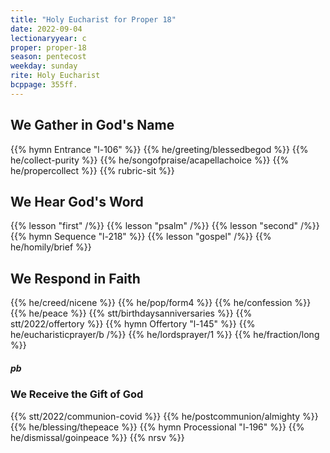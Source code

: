 ```yaml
---
title: "Holy Eucharist for Proper 18"
date: 2022-09-04
lectionaryyear: c
proper: proper-18
season: pentecost
weekday: sunday
rite: Holy Eucharist
bcppage: 355ff.
---
```


## We Gather in God's Name
{{% hymn Entrance "l-106" %}}
{{% he/greeting/blessedbegod %}}
{{% he/collect-purity %}}
{{% he/songofpraise/acapellachoice %}}
{{% he/propercollect %}}
{{% rubric-sit %}}

## We Hear God's Word
{{% lesson "first" /%}}
{{% lesson "psalm" /%}}
{{% lesson "second" /%}}
{{% hymn Sequence "l-218" %}}
{{% lesson "gospel" /%}}
{{% he/homily/brief %}}

## We Respond in Faith
{{% he/creed/nicene %}}
{{% he/pop/form4 %}}
{{% he/confession %}}
{{% he/peace %}}
{{% stt/birthdaysanniversaries %}}
{{% stt/2022/offertory %}}
{{% hymn Offertory "l-145" %}}
{{% he/eucharisticprayer/b /%}}
{{% he/lordsprayer/1 %}}
{{% he/fraction/long %}}

##### pb
### We Receive the Gift of God
{{% stt/2022/communion-covid %}}
{{% he/postcommunion/almighty %}}
{{% he/blessing/thepeace %}}
{{% hymn Processional "l-196" %}}
{{% he/dismissal/goinpeace %}}
{{% nrsv %}}

